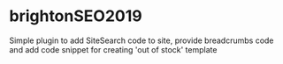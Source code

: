 # brightonSEO2019
Simple plugin to add SiteSearch code to site, provide breadcrumbs code and add code snippet for creating 'out of stock' template
